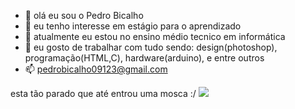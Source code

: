 - 👋 olá eu sou o Pedro Bicalho
- 👀 eu tenho interesse em estágio para o aprendizado
- 🌱 atualmente eu estou no ensino médio tecnico em informática
- 💞️ eu gosto de trabalhar com tudo sendo: design(photoshop), programação(HTML,C), hardware(arduino), e entre outros
- 📫 pedrobicalho09123@gmail.com

<!---
PHBICALHO/PHBICALHO is a ✨ special ✨ repository because its `README.md` (this file) appears on your GitHub profile.
You can click the Preview link to take a look at your changes.
--->
esta tão parado que até entrou uma mosca :/
<img src="https://media.discordapp.net/attachments/867199605165522954/882995036596350986/fliege_fliegt_gif.gif">


